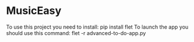 # MusicEasy
To use this project you need to install: pip install flet
To launch the app you should use this command: flet -r advanced-to-do-app.py
